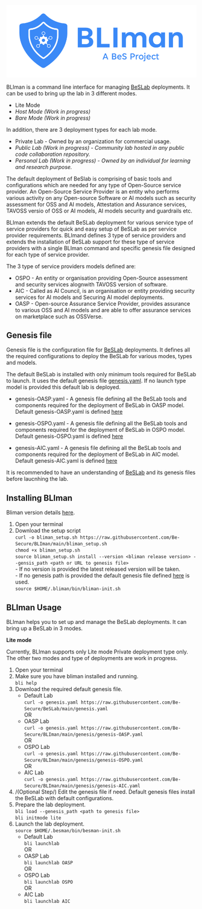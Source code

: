 ![BLIman](./BLIman-logo-horizontal.png)

BLIman is a command line interface for managing [BeSLab](https://github.com/Be-Secure/BeSLab) deployments. It can be used to bring up the lab in 3 different modes. 

* Lite Mode 
* <i>Host Mode (Work in progress)</i>
* <i>Bare Mode (Work in progress)</i>

In addition, there are 3 deployment types for each lab mode.
* Private Lab - Owned by an organization for commercial usage.
* <i>Public Lab (Work in progress) - Community lab hosted in any public code collaboration repository.</i>
* <i>Personal Lab (Work in progress) - Owned by an individual for learning and research purpose.</i>

The default deployment of BeSlab is comprising of basic tools and configurations which are needed for any type of Open-Source service provider. An Open-Source Service Provider is an entity who performs various activity on any Open-source Software or AI models such as security assessment for OSS and AI models, Attestation and Assurance services, TAVOSS versio of OSS or AI models, AI models security and guardrails etc.

BLIman extends the default BeSLab deployment for various service type of service providers for quick and easy setup of BeSLab as per service provider requirements.
BLImand defines 3 type of service providers and extends the installation of BeSLab support for these type of service providers with a single BLIman command and specific genesis file designed for each type of service provider. 

The 3 type of service providers models defined are:
* OSPO - An entity or organisation providing Open-Source assessment and security services alognwith TAVOSS version of software.
* AIC - Called as AI Council, is an organisation or entity providing security services for AI models and Securing AI model deployments.
* OASP - Open-source Assurance Service Provider, provides assurance to various OSS and AI models and are able to offer assurance services on marketplace such as OSSVerse.

## Genesis file
Genesis file is the configuration file for  [BeSLab](https://github.com/Be-Secure/BeSLab) deployments. It defines all the required configurations to deploy the BeSLab for various modes, types and models.

The default BeSLab is installed with only minimum tools required for BeSLab to launch. It uses the default genesis file [genesis.yaml](https://github.com/Be-Secure/BeSLab). If no launch type model is provided this default lab is deployed.

* genesis-OASP.yaml - A genesis file defining all the BeSLab tools and components required for the deployment of BeSLab in OASP model. Default genesis-OASP.yaml is defined [here](https://github.com/Be-Secure/BLIman/genesis/genesis-OASP.yaml)

* genesis-OSPO.yaml - A genesis file defining all the BeSLab tools and components required for the deployment of BeSLab in OSPO model. Default genesis-OSPO.yaml is defined
[here](https://github.com/Be-Secure/BLIman/genesis/genesis-OSPO.yaml)

* genesis-AIC.yaml - A genesis file defining all the BeSLab tools and components required for the deployment of BeSLab in AIC model. Default genesis-AIC.yaml is defined
[here](https://github.com/Be-Secure/BLIman/genesis/genesis-AIC.yaml)

It is recommended to have an understanding of [BeSLab](https://github.com/Be-Secure/BeSLab) and its genesis files before laucnhing the lab.

## Installing BLIman
Bliman version details [here](https://github.com/Be-Secure/BLIman/releases).

1. Open your terminal
2. Download the setup script
   <br>`curl -o bliman_setup.sh https://raw.githubusercontent.com/Be-Secure/BLIman/main/bliman_setup.sh`
   <br>`chmod +x bliman_setup.sh`
   <br>`source bliman_setup.sh install --version <bliman release version> --gensis_path <path or URL to genesis file>`
   <br>   - If no version is provided the latest released version will be taken.
   <br>   - If no genesis path is provided the default genesis file defined [here](https://github.com/Be-Secure/BeSLab/genesis.yaml) is used.
   <br>`source $HOME/.bliman/bin/bliman-init.sh`

## BLIman Usage

BLIman helps you to set up and manage the BeSLab deployments. It can bring up a BeSLab in 3 modes.

**Lite mode**

Currently, BLIman supports only Lite mode Private deployment type only. The other two modes and type of deployments are work in progress.

1. Open your terminal
2. Make sure you have bliman installed and running.
   <br>`bli help`
3. Download the required default genesis file.
   * Default Lab
   <br>`curl -o genesis.yaml https://raw.githubusercontent.com/Be-Secure/BeSLab/main/genesis.yaml`
   <br> OR
   * OASP Lab
   <br>`curl -o genesis.yaml https://raw.githubusercontent.com/Be-Secure/BLIman/main/genesis/genesis-OASP.yaml`
   <br> OR
    * OSPO Lab
   <br>`curl -o genesis.yaml https://raw.githubusercontent.com/Be-Secure/BLIman/main/genesis/genesis-OSPO.yaml`
   <br> OR
    * AIC Lab
   <br>`curl -o genesis.yaml https://raw.githubusercontent.com/Be-Secure/BLIman/main/genesis/genesis-AIC.yaml`
4. /(Optional Step/) Edit the genesis file if need. Default genesis files install the BeSLab with default configurations.
5. Prepare the lab deployment.
   <br>`bli load --genesis_path <path to genesis file>`
   <br>`bli initmode lite`
6. Launch the lab deployment.
   <br>`source $HOME/.besman/bin/besman-init.sh`
   * Default Lab
   <br>`bli launchlab`
   <br> OR
    * OASP Lab
   <br>`bli launchlab OASP`
   <br> OR
    * OSPO Lab
   <br>`bli launchlab OSPO`
   <br> OR
    * AIC Lab
   <br>`bli launchlab AIC`
